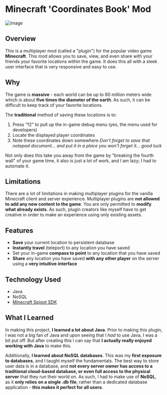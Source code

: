 # Minecraft 'Coordinates Book' Mod

![image](https://github.com/ItsNotCam/MC-Coordinates-Book/assets/46014191/33875a12-8080-46aa-aee6-65f5bc219678)

## Overview
This is a multiplayer mod (called a "plugin") for the popular video game **Minecraft**. This mod allows you to save, view, and even share with your friends your favorite locations within the game. It does this all with a sleek user interface that is very responsive and easy to use.

## Why
The game is **massive** - each world can be up to 60 million meters wide which is about **five times the diameter of the earth**. As such, it can be difficult to keep track of your favorite locations. 

The **traditional** method of saving these locations is to:
1. Press "f2" to pull up the in-game debug menu (yes, the menu used for developers)
2. Locate the displayed player coordinates
3. Note these coordinates down somewhere *Don't forget to save that notepad document... and put it in a place you won't forget it... good luck*

Not only does this take you away from the game by "breaking the fourth wall" of your game time, it also is just a lot of work, and I am lazy; I had to automate it.

## Limitations
There are a lot of limitations in making multiplayer plugins for the vanilla Minecraft client and server experience. Multiplayer plugins are **not allowed to add any new content to the game**. You are only permitted to **modify what already exists**. As such, plugin creators like myself have to get creative in order to make an experience using only existing assets.

## Features
* **Save** your current location to persistent database
* **Instantly travel** (teleport) to any location you have saved
* Set your in-game **compass to point** to any location that you have saved
* **Share** any location you have saved **with any other player** on the server using a **very intuitive interface**

## Technology Used
* Java
* NoSQL
* [Minecraft Spigot SDK](https://www.spigotmc.org)

## What I Learned
In making this project, **I learned a lot about Java**. Prior to making this plugin, I was not a big fan of Java and upon seeing that I *had* to use Java, I was a bit put off. But after creating this I can say that **I actually really enjoyed working with Java** to make this. 

Additionally, **I learned about NoSQL databases**. This was my **first exposure to databases**, and I taught myself the fundamentals. The best way to store user data is in a database, and **not every server owner has access to a traditional cloud-based database, or even full access to the physical server** that they run their world on. As such, I had to make use of **NoSQL**, as it **only relies on a single .db file**, rather than a dedicated database application - **this makes it perfect for all users**.